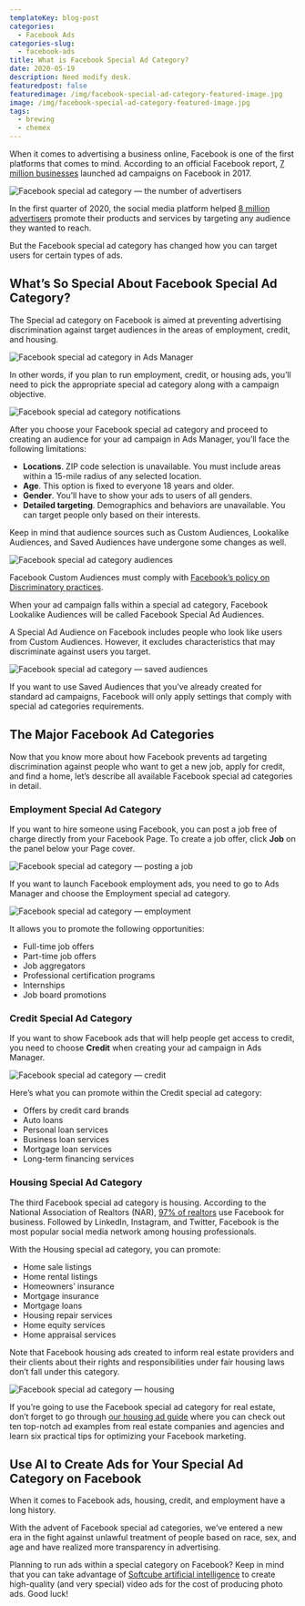 ```yaml
---
templateKey: blog-post
categories:
  - Facebook Ads
categories-slug:
  - facebook-ads
title: What is Facebook Special Ad Category?
date: 2020-05-19
description: Need modify desk.
featuredpost: false
featuredimage: /img/facebook-special-ad-category-featured-image.jpg
image: /img/facebook-special-ad-category-featured-image.jpg
tags:
  - brewing
  - chemex
---
```

<!--StartFragment-->

When it comes to advertising a business online, Facebook is one of the first platforms that comes to mind. According to an official Facebook report, [7 million businesses](https://www.statista.com/statistics/778191/active-facebook-advertisers/) launched ad campaigns on Facebook in 2017.

![Facebook special ad category — the number of advertisers](/img/facebook-special-ad-category-active-advertisers.jpg)

In the first quarter of 2020, the social media platform helped [8 million advertisers](https://www.statista.com/statistics/778191/active-facebook-advertisers/) promote their products and services by targeting any audience they wanted to reach.

But the Facebook special ad category has changed how you can target users for certain types of ads.

## What’s So Special About Facebook Special Ad Category?

The Special ad category on Facebook is aimed at preventing advertising discrimination against target audiences in the areas of employment, credit, and housing.

![Facebook special ad category in Ads Manager](/img/facebook-special-ad-category-ads-manager-1024x235.jpg)

In other words, if you plan to run employment, credit, or housing ads, you’ll need to pick the appropriate special ad category along with a campaign objective.

![Facebook special ad category notifications](/img/facebook-special-ad-category-notifications.jpg)

After you choose your Facebook special ad category and proceed to creating an audience for your ad campaign in Ads Manager, you’ll face the following limitations:

- **Locations**. ZIP code selection is unavailable. You must include areas within a 15-mile radius of any selected location.
- **Age**. This option is fixed to everyone 18 years and older.
- **Gender**. You’ll have to show your ads to users of all genders.
- **Detailed targeting**. Demographics and behaviors are unavailable. You can target people only based on their interests.

Keep in mind that audience sources such as Custom Audiences, Lookalike Audiences, and Saved Audiences have undergone some changes as well.

![Facebook special ad category audiences](/img/facebook-special-ad-category-audiences.jpg)

Facebook Custom Audiences must comply with [Facebook’s policy on Discriminatory practices](https://www.facebook.com/policies/ads/prohibited_content/discriminatory_practices).

When your ad campaign falls within a special ad category, Facebook Lookalike Audiences will be called Facebook Special Ad Audiences. 

A Special Ad Audience on Facebook includes people who look like users from Custom Audiences. However, it excludes characteristics that may discriminate against users you target.

![Facebook special ad category — saved audiences](/img/facebook-special-ad-category-saved-audiences.jpg)

If you want to use Saved Audiences that you’ve already created for standard ad campaigns, Facebook will only apply settings that comply with special ad categories requirements.

## The Major Facebook Ad Categories

Now that you know more about how Facebook prevents ad targeting discrimination against people who want to get a new job, apply for credit, and find a home, let’s describe all available Facebook special ad categories in detail.

### Employment Special Ad Category

If you want to hire someone using Facebook, you can post a job free of charge directly from your Facebook Page. To create a job offer, click **Job** on the panel below your Page cover.

![Facebook special ad category — posting a job](/img/facebook-special-ad-category-posting-jobs-1024x512.jpg)

If you want to launch Facebook employment ads, you need to go to Ads Manager and choose the Employment special ad category.

![Facebook special ad category — employment](/img/facebook-special-ad-category-employment-1024x232.jpg)

It allows you to promote the following opportunities:

- Full-time job offers
- Part-time job offers
- Job aggregators
- Professional certification programs
- Internships
- Job board promotions

### Credit Special Ad Category

If you want to show Facebook ads that will help people get access to credit, you need to choose **Credit** when creating your ad campaign in Ads Manager. 

![Facebook special ad category — credit](/img/facebook-special-ad-category-credit-1024x232.jpg)

Here’s what you can promote within the Credit special ad category:

- Offers by credit card brands
- Auto loans
- Personal loan services
- Business loan services
- Mortgage loan services
- Long-term financing services

### Housing Special Ad Category 

The third Facebook special ad category is housing. According to the National Association of Realtors (NAR), [97% of realtors](https://www.nar.realtor/research-and-statistics/research-reports/real-estate-in-a-digital-age) use Facebook for business. Followed by LinkedIn, Instagram, and Twitter, Facebook is the most popular social media network among housing professionals.

With the Housing special ad category, you can promote:

- Home sale listings
- Home rental listings
- Homeowners’ insurance
- Mortgage insurance
- Mortgage loans
- Housing repair services
- Home equity services
- Home appraisal services

Note that Facebook housing ads created to inform real estate providers and their clients about their rights and responsibilities under fair housing laws don’t fall under this category.

![Facebook special ad category — housing](/img/facebook-special-ad-category-housing-1024x232.jpg)

If you’re going to use the Facebook special ad category for real estate, don’t forget to go through [our housing ad guide](https://softcube.com/successful-facebook-ads-for-real-estate/) where you can check out ten top-notch ad examples from real estate companies and agencies and learn six practical tips for optimizing your Facebook marketing.

## Use AI to Create Ads for Your Special Ad Category on Facebook

When it comes to Facebook ads, housing, credit, and employment have a long history.

With the advent of Facebook special ad categories, we’ve entered a new era in the fight against unlawful treatment of people based on race, sex, and age and have realized more transparency in advertising.

Planning to run ads within a special category on Facebook? Keep in mind that you can take advantage of [Softcube artificial intelligence](https://softcube.com/) to create high-quality (and very special) video ads for the cost of producing photo ads. Good luck!
